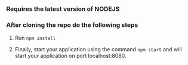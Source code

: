 ### Requires the latest version of NODEJS

### After cloning the repo do the following steps

1.  Run `npm install`

2.  Finally, start your application using the command `npm start` and will start your application on port localhost:8080.

